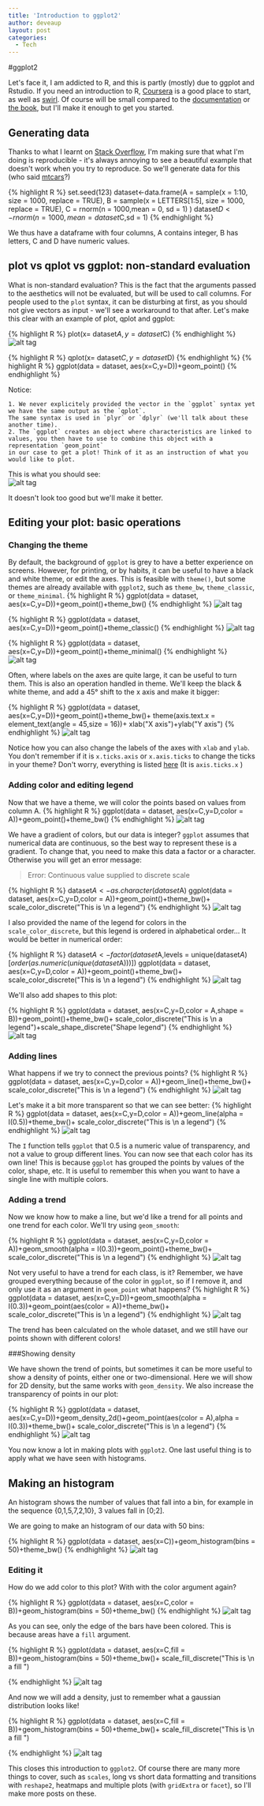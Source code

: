 ```yaml
---
title: 'Introduction to ggplot2'
author: deveaup
layout: post
categories:
  - Tech
---
```


#ggplot2

Let's face it, I am addicted to R, and this is partly (mostly) due to ggplot and Rstudio. <!--more-->
If you need an introduction to R, [Coursera](https://www.coursera.org/learn/r-programming) is a good place to start, as well as [swirl](http://swirlstats.com/). 
Of course will be small compared to the [documentation](http://docs.ggplot2.org/current/index.html) or [the book](http://ggplot2.org/book/), but I'll make it enough to get you started. 

## Generating data

Thanks to what I learnt on [Stack Overflow](http://stackoverflow.com/a/5963610/5779570), I'm making sure that what I'm doing is reproducible - it's always annoying to see a beautiful example that doesn't work when you try to reproduce.
So we'll generate data for this (who said [mtcars](https://stat.ethz.ch/R-manual/R-devel/library/datasets/html/mtcars.html)?)

{% highlight R %}
set.seed(123)
dataset<-data.frame(A = sample(x = 1:10, size = 1000, replace = TRUE),
					B = sample(x = LETTERS[1:5], size = 1000, replace = TRUE),
					C = rnorm(n = 1000,mean = 0, sd = 1)
					)
dataset$D<-rnorm(n=1000, mean = dataset$C,sd = 1)
{% endhighlight %}

We thus have a dataframe with four columns, A contains integer, B has letters, C and D have numeric values.

## plot vs qplot vs ggplot: non-standard evaluation

What is non-standard evaluation? This is the fact that the arguments passed to the aesthetics will not be evaluated, but will be used to call columns. 
For people used to the `plot` syntax, it can be disturbing at first, as you should not give vectors as input - we'll see a workaround to that after.
Let's make this clear with an example of plot, qplot and ggplot:

{% highlight R %}
plot(x= dataset$A, y = dataset$C)
{% endhighlight %}
![alt tag](http://deveaup.github.io/images/first_plot.png)

{% highlight R %}
qplot(x= dataset$C, y= dataset$D)
{% endhighlight %}
{% highlight R %}
ggplot(data = dataset, aes(x=C,y=D))+geom_point()
{% endhighlight %}

Notice:

	1. We never explicitely provided the vector in the `ggplot` syntax yet we have the same output as the `qplot`. 
	The same syntax is used in `plyr` or `dplyr` (we'll talk about these another time). 
	2. The `ggplot` creates an object where characteristics are linked to values, you then have to use to combine this object with a representation `geom_point`
	in our case to get a plot! Think of it as an instruction of what you would like to plot.

This is what you should see:	
![alt tag](http://deveaup.github.io/images/first_ggplot.png)

It doesn't look too good but we'll make it better.

## Editing your plot: basic operations

### Changing the theme

By default, the background of `ggplot` is grey to have a better experience on screens. However, for printing, or by habits, it can be useful to have a black and white theme,
or edit the axes. This is feasible with `theme()`, but some themes are already available with `ggplot2`, such as `theme_bw`, `theme_classic`, or `theme_minimal`.
{% highlight R %}
ggplot(data = dataset, aes(x=C,y=D))+geom_point()+theme_bw()
{% endhighlight %}
![alt tag](http://deveaup.github.io/images/theme_bw.png)


{% highlight R %}
ggplot(data = dataset, aes(x=C,y=D))+geom_point()+theme_classic()
{% endhighlight %}
![alt tag](http://deveaup.github.io/images/theme_classic.png)


{% highlight R %}
ggplot(data = dataset, aes(x=C,y=D))+geom_point()+theme_minimal()
{% endhighlight %}
![alt tag](http://deveaup.github.io/images/theme_minimal.png)

Often, where labels on the axes are quite large, it can be useful to turn them. This is also an operation handled in theme. We'll keep the black & white theme, and add a 45° shift
to the x axis and make it bigger:

{% highlight R %}
ggplot(data = dataset, aes(x=C,y=D))+geom_point()+theme_bw()+
theme(axis.text.x = element_text(angle = 45,size = 16))+
  xlab("X axis")+ylab("Y axis")
{% endhighlight %}
![alt tag](http://deveaup.github.io/images/theme_bw_shifted.png)

Notice how you can also change the labels of the axes with `xlab` and `ylab`.
You don't remember if it is `x.ticks.axis` or `x.axis.ticks` to change the ticks in your theme? Don't worry, everything is listed [here](http://docs.ggplot2.org/current/theme.html)
(It is `axis.ticks.x` )

### Adding color and editing legend

Now that we have a theme, we will color the points based on values from column A.
{% highlight R %}
ggplot(data = dataset, aes(x=C,y=D,color = A))+geom_point()+theme_bw()
{% endhighlight %}
![alt tag](http://deveaup.github.io/images/geom_point_colored.png)

We have a gradient of colors, but our data is integer? `ggplot` assumes that numerical data are continuous, so the best way to represent these is a gradient. To change that, 
you need to make this data a factor or a character. Otherwise you will get an error message:

 > Error: Continuous value supplied to discrete scale

{% highlight R %}
dataset$A<-as.character(dataset$A)
ggplot(data = dataset, aes(x=C,y=D,color = A))+geom_point()+theme_bw()+
			scale_color_discrete("This is \n a legend")
{% endhighlight %}
![alt tag](http://deveaup.github.io/images/geom_point_colored_discrete.png)

I also provided the name of the legend for colors in the `scale_color_discrete`, but this legend is ordered in alphabetical order... It would be better in numerical order:

{% highlight R %}
dataset$A<-factor(dataset$A,levels  = 
				unique(dataset$A)[order(as.numeric(unique(dataset$A)))])
ggplot(data = dataset, aes(x=C,y=D,color = A))+geom_point()+theme_bw()+
			scale_color_discrete("This is \n a legend")
{% endhighlight %}
![alt tag](http://deveaup.github.io/images/geom_point_colored_reordered.png)

We'll also add shapes to this plot:

{% highlight R %}
ggplot(data = dataset, aes(x=C,y=D,color = A,shape = B))+geom_point()+theme_bw()+
			scale_color_discrete("This is \n a legend")+scale_shape_discrete("Shape legend")
{% endhighlight %}
![alt tag](http://deveaup.github.io/images/geom_point_colored_shaped.png)

### Adding lines

What happens if we try to connect the previous points?
{% highlight R %}
ggplot(data = dataset, aes(x=C,y=D,color = A))+geom_line()+theme_bw()+
			scale_color_discrete("This is \n a legend")
{% endhighlight %}
![alt tag](http://deveaup.github.io/images/geom_line_test.png)

Let's make it a bit more transparent so that we can see better:
{% highlight R %}
ggplot(data = dataset, aes(x=C,y=D,color = A))+geom_line(alpha = I(0.5))+theme_bw()+
			scale_color_discrete("This is \n a legend")
{% endhighlight %}
![alt tag](http://deveaup.github.io/images/geom_line_alpha.png)

The `I` function tells `ggplot` that 0.5 is a numeric value of transparency, and not a value to group different lines.
You can now see that each color has its own line! This is because `ggplot` has grouped the points by values of the color, shape, etc.
It is useful to remember this when you want to have a single line with multiple colors.  

### Adding a trend

Now we know how to make a line, but we'd like a trend for all points and one trend for each color. We'll try using `geom_smooth`:

{% highlight R %}
ggplot(data = dataset, aes(x=C,y=D,color = A))+geom_smooth(alpha = I(0.3))+geom_point()+theme_bw()+
  scale_color_discrete("This is \n a legend")
{% endhighlight %}
![alt tag](http://deveaup.github.io/images/geom_smooth_each.png)
 
Not very useful to have a trend for each class, is it? Remember, we have grouped everything because of the color in `ggplot`, so if I remove it, and only use it
as an argument in `geom_point` what happens?
{% highlight R %}
ggplot(data = dataset, aes(x=C,y=D))+geom_smooth(alpha = I(0.3))+geom_point(aes(color = A))+theme_bw()+
  scale_color_discrete("This is \n a legend")
{% endhighlight %}
![alt tag](http://deveaup.github.io/images/geom_smooth_all.png)

The trend has been calculated on the whole dataset, and we still have our points shown with different colors!
 
###Showing density

We have shown the trend of points, but sometimes it can be more useful to show a density of points, either one or two-dimensional.
Here we will show for 2D density, but the same works with `geom_density`. We also increase the transparency of points in our plot:

{% highlight R %}
ggplot(data = dataset, aes(x=C,y=D))+geom_density_2d()+geom_point(aes(color = A),alpha = I(0.3))+theme_bw()+
  scale_color_discrete("This is \n a legend")
{% endhighlight %}
![alt tag](http://deveaup.github.io/images/geom_density.png)

You now know a lot in making plots with `ggplot2`. One last useful thing is to apply what we have seen with histograms.

## Making an histogram

An histogram shows the number of values that fall into a bin, for example in the sequence {0,1,5,7,2,10}, 3 values fall in [0;2].

We are going to make an histogram of our data with 50 bins:

{% highlight R %}
ggplot(data = dataset, aes(x=C))+geom_histogram(bins = 50)+theme_bw()
{% endhighlight %}
 ![alt tag](http://deveaup.github.io/images/first_hist.png)
 
### Editing it

How do we add color to this plot? With with the color argument again?

{% highlight R %}
ggplot(data = dataset, aes(x=C,color = B))+geom_histogram(bins = 50)+theme_bw()
{% endhighlight %}
 ![alt tag](http://deveaup.github.io/images/color_hist_ggplot.png)
 
 As you can see, only the edge of the bars have been colored. This is because areas have a `fill` argument.
 
 {% highlight R %}
ggplot(data = dataset, aes(x=C,fill = B))+geom_histogram(bins = 50)+theme_bw()+
  scale_fill_discrete("This is \n a fill ")

{% endhighlight %}
 ![alt tag](http://deveaup.github.io/images/fill_hist_ggplot.png)
 
 And now we will add a density, just to remember what a gaussian distribution looks like!
 
  {% highlight R %}
ggplot(data = dataset, aes(x=C,fill = B))+geom_histogram(bins = 50)+theme_bw()+
  scale_fill_discrete("This is \n a fill ")

{% endhighlight %}
 ![alt tag](http://deveaup.github.io/images/gaussian.png)

 
 This closes this introduction to `ggplot2`. Of course there are many more things to cover, such as `scales`, long vs short data formatting and transitions with `reshape2`, 
 heatmaps and multiple plots (with `gridExtra` or `facet`), so I'll make more posts on these.